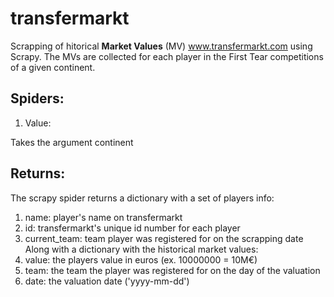 # transfermarkt

Scrapping of hitorical **Market Values** (MV) www.transfermarkt.com using Scrapy.
The MVs are collected for each player in the First Tear competitions of a given continent.

## Spiders:
1. Value:

Takes the argument continent

## Returns:
The scrapy spider returns a dictionary with a set of players info:
1. name: player's name on transfermarkt
2. id: transfermarkt's unique id number for each player
3. current_team: team player was registered for on the scrapping date
Along with a dictionary with the historical market values:
1. value: the players value in euros (ex. 10000000 = 10M€)
2. team: the team the player was registered for on the day of the valuation
3. date: the valuation date ('yyyy-mm-dd')
